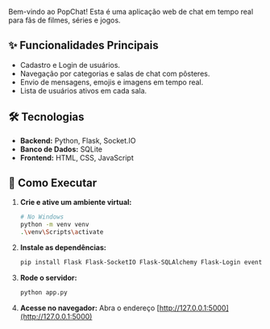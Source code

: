 Bem-vindo ao PopChat! Esta é uma aplicação web de chat em tempo real para fãs de filmes, séries e jogos.

## ✨ Funcionalidades Principais

* Cadastro e Login de usuários.
* Navegação por categorias e salas de chat com pôsteres.
* Envio de mensagens, emojis e imagens em tempo real.
* Lista de usuários ativos em cada sala.

## 🛠️ Tecnologias

* **Backend:** Python, Flask, Socket.IO
* **Banco de Dados:** SQLite
* **Frontend:** HTML, CSS, JavaScript

## 🚀 Como Executar

1.  **Crie e ative um ambiente virtual:**
    ```bash
    # No Windows
    python -m venv venv
    .\venv\Scripts\activate
    ```

2.  **Instale as dependências:**
    ```bash
    pip install Flask Flask-SocketIO Flask-SQLAlchemy Flask-Login eventlet
    ```

3.  **Rode o servidor:**
    ```bash
    python app.py
    ```

4.  **Acesse no navegador:**
    Abra o endereço [http://127.0.0.1:5000](http://127.0.0.1:5000)
